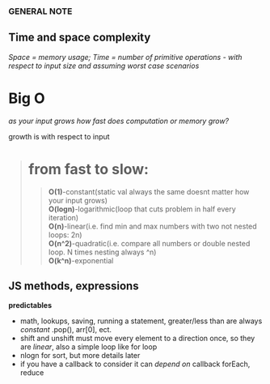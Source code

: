### GENERAL NOTE 

## Time and space complexity  
*Space = memory usage; Time = number of primitive operations - with respect to input size and assuming worst case scenarios*  
# Big O  
*as your input grows how fast does computation or memory grow?*  

growth is with respect to input

># from fast to slow:  
>>**O(1)**-constant(static val always the same doesnt matter how your input grows)  
>>**O(logn)**-logarithmic(loop that cuts problem in half every iteration)  
>>**O(n)**-linear(i.e. find min and max numbers with two not nested loops: 2n)  
>>**O(n^2)**-quadratic(i.e. compare all numbers or double nested loop. N times nesting always ^n)  
>>**O(k^n)**-exponential  

## JS methods, expressions

**predictables**  
- math, lookups, saving, running a statement, greater/less than are always *constant* .pop(), arr[0], ect. 
- shift and unshift must move every element to a direction once, so they are *linear*, also a simple loop like for loop  
- nlogn for sort, but more details later
- if you have a callback to consider it can *depend on* callback forEach, reduce  


